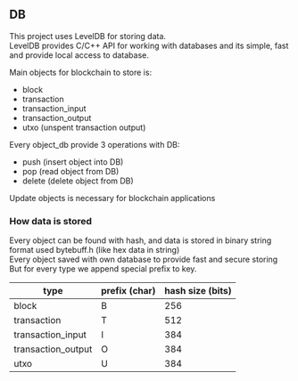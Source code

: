 ## DB

 This project uses LevelDB for storing data.  
 LevelDB provides C/C++ API for working with databases and its simple, fast and provide local access to database.

 Main objects for blockchain to store is:
 - block
 - transaction
 - transaction_input
 - transaction_output
 - utxo (unspent transaction output)

 Every object_db provide 3 operations with DB:
 - push (insert object into DB)
 - pop (read object from DB)
 - delete (delete object from DB)

 Update objects is necessary for blockchain applications

### How data is stored

 Every object can be found with hash, and data is stored in binary string format used bytebuff.h (like hex data in string)  
 Every object saved with own database to provide fast and secure storing  
 But for every type we append special prefix to key.
 
 | type               | prefix (char) | hash size (bits) |
 |--------------------|---------------|------------------|
 | block              | B             | 256              |
 | transaction        | T             | 512              |
 | transaction_input  | I             | 384              |
 | transaction_output | O             | 384              |
 | utxo               | U             | 384              |